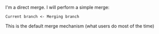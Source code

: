 I'm a direct merge.
I will perform a simple merge: 
	
	Current branch <- Merging branch

This is the default merge mechanism (what users do most of the time)